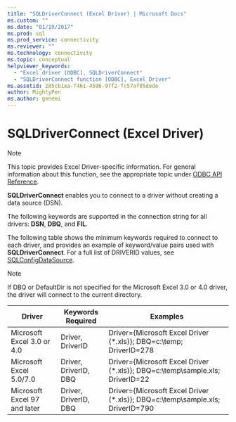```yaml
---
title: "SQLDriverConnect (Excel Driver) | Microsoft Docs"
ms.custom: ""
ms.date: "01/19/2017"
ms.prod: sql
ms.prod_service: connectivity
ms.reviewer: ""
ms.technology: connectivity
ms.topic: conceptual
helpviewer_keywords: 
  - "Excel driver [ODBC], SQLDriverConnect"
  - "SQLDriverConnect function [ODBC], Excel Driver"
ms.assetid: 285cb1ea-f461-4596-97f2-fc57af05dede
author: MightyPen
ms.author: genemi
---
```

# SQLDriverConnect (Excel Driver)
> [!NOTE]  
>  This topic provides Excel Driver-specific information. For general information about this function, see the appropriate topic under [ODBC API Reference](../../odbc/reference/syntax/odbc-api-reference.md).  
  
 **SQLDriverConnect** enables you to connect to a driver without creating a data source (DSN).  
  
 The following keywords are supported in the connection string for all drivers: **DSN**, **DBQ**, and **FIL**.  
  
 The following table shows the minimum keywords required to connect to each driver, and provides an example of keyword/value pairs used with **SQLDriverConnect**. For a full list of DRIVERID values, see [SQLConfigDataSource](../../odbc/microsoft/odbc-jet-sqlconfigdatasource-excel-driver.md).  
  
> [!NOTE]  
>  If DBQ or DefaultDir is not specified for the Microsoft Excel 3.0 or 4.0 driver, the driver will connect to the current directory.  
  
|Driver|Keywords Required|Examples|  
|------------|-----------------------|--------------|  
|Microsoft Excel 3.0 or 4.0|Driver, DriverID|Driver={Microsoft Excel Driver (*.xls)}; DBQ=c:\temp; DriverID=278|  
|Microsoft Excel 5.0/7.0|Driver, DriverID,  DBQ|Driver={Microsoft Excel Driver (*.xls)}; DBQ=c:\temp\sample.xls; DriverID=22|  
|Microsoft Excel 97 and later|Driver, DriverID,  DBQ|Driver={Microsoft Excel Driver (*.xls)}; DBQ=c:\temp\sample.xls; DriverID=790|
